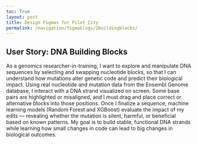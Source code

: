 ```yaml
---
toc: True
layout: post
title: Design Figmas for Pilot City
permalink: /navigation/figmablogs/2buildingblocks/
---
```


<h2>User Story: DNA Building Blocks</h2>

<p>As a genomics researcher-in-training,
I want to explore and manipulate DNA sequences by selecting and swapping nucleotide blocks,
so that I can understand how mutations alter genetic code and predict their biological impact.
Using real nucleotide and mutation data from the Ensembl Genome database, I interact with a DNA strand visualized on screen.
Some base pairs are highlighted or misaligned, and I must drag and place correct or alternative blocks into those positions.
Once I finalize a sequence, machine learning models (Random Forest and XGBoost) evaluate the impact of my edits —
revealing whether the mutation is silent, harmful, or beneficial based on known patterns.
My goal is to build stable, functional DNA strands while learning how small changes in code can lead to big changes in biological outcomes.</p>
